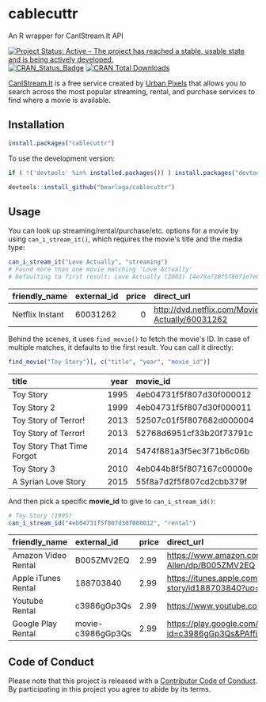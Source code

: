 # cablecuttr
An R wrapper for CanIStream.It API

[![Project Status: Active – The project has reached a stable, usable state and is being actively developed.](http://www.repostatus.org/badges/latest/active.svg)](http://www.repostatus.org/#active)
[![CRAN_Status_Badge](http://www.r-pkg.org/badges/version/cablecuttr)](https://cran.r-project.org/package=cablecuttr)
[![CRAN Total Downloads](https://cranlogs.r-pkg.org/badges/grand-total/cablecuttr)](https://cran.rstudio.com/web/packages/cablecuttr/index.html)

[CanIStream.It](http://www.canistream.it/) is a free service created by [Urban Pixels](http://www.urbanpixels.com/) that allows you to search across the most popular streaming, rental, and purchase services to find where a movie is available.

## Installation

```R
install.packages("cablecuttr")
```

To use the development version:

```R
if ( !('devtools' %in% installed.packages()) ) install.packages("devtools")

devtools::install_github("bearloga/cablecuttr")
```

## Usage

You can look up streaming/rental/purchase/etc. options for a movie by using `can_i_stream_it()`, which requires the movie's title and the media type:

```R
can_i_stream_it("Love Actually", "streaming")
# Found more than one movie matching 'Love Actually'
# Defaulting to first result: Love Actually (2003) [4e79a720f5f8071e7e000000]
```

|friendly_name   |external_id | price|direct_url                                          |short_url                                             |last_checked        |
|:---------------|:-----------|-----:|:---------------------------------------------------|:-----------------------------------------------------|:-------------------|
|Netflix Instant |60031262    |     0|http://dvd.netflix.com/Movie/Love-Actually/60031262 |http://canistream.it/link/go/5237a5b1f5f807362d000000 |2017-01-12 15:24:57 |

Behind the scenes, it uses `find_movie()` to fetch the movie's ID. In case of multiple matches, it defaults to the first result. You can call it directly:

```R
find_movie("Toy Story")[, c("title", "year", "movie_id")]
```

|title                      | year|movie_id                 |
|:--------------------------|----:|:------------------------|
|Toy Story                  | 1995|4eb04731f5f807d30f000012 |
|Toy Story 2                | 1999|4eb04731f5f807d30f000011 |
|Toy Story of Terror!       | 2013|52507c01f5f807682d000004 |
|Toy Story of Terror!       | 2013|52768d6951cf33b20f73791c |
|Toy Story That Time Forgot | 2014|5474f881a3f5ec3f71b6c06b |
|Toy Story 3                | 2010|4eb044b8f5f807167c00000e |
|A Syrian Love Story        | 2015|55f8a7d2f5f807cd2cbb379f |

And then pick a specific **movie_id** to give to `can_i_stream_id()`:

```R
# Toy Story (1995)
can_i_stream_id("4eb04731f5f807d30f000012", "rental")
```

|friendly_name       |external_id       |price |direct_url                                                                                 |short_url                                             |last_checked        |
|:-------------------|:-----------------|:-----|:------------------------------------------------------------------------------------------|:-----------------------------------------------------|:-------------------|
|Amazon Video Rental |B005ZMV2EQ        |2.99  |https://www.amazon.com/Toy-Story-Tim-Allen/dp/B005ZMV2EQ                                   |http://canistream.it/link/go/4f1f34a7f5f807dd3d000023 |2017-01-12 11:38:23 |
|Apple iTunes Rental |188703840         |2.99  |https://itunes.apple.com/us/movie/toy-story/id188703840?uo=4&at=10lcsB                     |http://canistream.it/link/go/4f1f34a8f5f807dd3d000024 |2017-01-12 11:38:25 |
|Youtube Rental      |c3986gGp3Qs       |2.99  |https://www.youtube.com/watch?v=c3986gGp3Qs                                                |http://canistream.it/link/go/4f1b791cf5f807e74f000026 |2017-01-12 11:38:24 |
|Google Play Rental  |movie-c3986gGp3Qs |2.99  |https://play.google.com/store/movies/details/Toy_Story?id=c3986gGp3Qs&PAffiliateID=100l3vd |http://canistream.it/link/go/4f47f373f5f807665b000015 |2017-01-12 11:38:24 |

## Code of Conduct

Please note that this project is released with a [Contributor Code of Conduct](https://github.com/bearloga/cablecuttr/blob/master/CONDUCT.md). By participating in this project you agree to abide by its terms.

